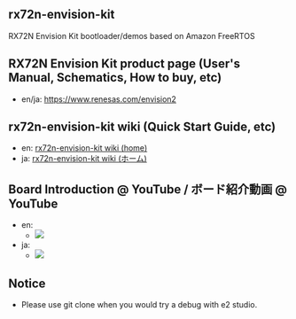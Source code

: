 ## rx72n-envision-kit
RX72N Envision Kit bootloader/demos based on Amazon FreeRTOS

## RX72N Envision Kit product page (User's Manual, Schematics, How to buy, etc)
* en/ja: https://www.renesas.com/envision2

## rx72n-envision-kit wiki (Quick Start Guide, etc)
* en: [rx72n-envision-kit wiki (home)](https://github.com/renesas/rx72n-envision-kit/wiki)
* ja: [rx72n-envision-kit wiki (ホーム)](https://github.com/renesas/rx72n-envision-kit/wiki/%E3%83%9B%E3%83%BC%E3%83%A0)

## Board Introduction @ YouTube / ボード紹介動画 @ YouTube
* en:
    * [![](https://img.youtube.com/vi/tsOEiG4gNNE/0.jpg)](https://www.youtube.com/watch?v=tsOEiG4gNNE)
* ja:
    * [![](https://img.youtube.com/vi/ZC1WexzCJEo/0.jpg)](https://www.youtube.com/watch?v=ZC1WexzCJEo)

## Notice
* Please use git clone when you would try a debug with e2 studio.

